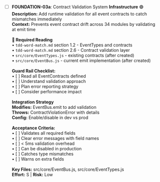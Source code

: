 - [ ] **FOUNDATION-03a**: Contract Validation System **Infrastructure** 🟣<br/>**Description:** Add runtime validation for all event contracts to catch mismatches immediately<br/>**Context:** Prevents event contract drift across 34 modules by validating at emit time<br/><br/>**📖 Required Reading**<br/>• `tdd-word-match.md` section 1.2 - EventTypes and contracts<br/>• `tdd-word-match.md` section 2.6 - Contract validation layer<br/>• `src/core/EventTypes.js` - existing contracts (after created)<br/>• `src/core/EventBus.js` - current emit implementation (after created)<br/><br/>**Guard Rail Checklist:**<br/>• [ ] Read all EventContracts defined<br/>• [ ] Understand validation approach<br/>• [ ] Plan error reporting strategy<br/>• [ ] Consider performance impact<br/><br/>**Integration Strategy**<br/>**Modifies:** EventBus.emit to add validation<br/>**Throws:** ContractViolationError with details<br/>**Config:** Enable/disable in dev vs prod<br/><br/>**Acceptance Criteria:**<br/>• [ ] Validates all required fields<br/>• [ ] Clear error messages with field names<br/>• [ ] < 5ms validation overhead<br/>• [ ] Can be disabled in production<br/>• [ ] Catches type mismatches<br/>• [ ] Warns on extra fields<br/><br/>**Key Files:** src/core/EventBus.js, src/core/EventTypes.js<br/>**Effort:** S | **Risk:** Low